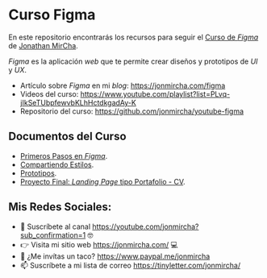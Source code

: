# Curso Figma

En este repositorio encontrarás los recursos para seguir el [Curso de _Figma_](https://www.youtube.com/playlist?list=PLvq-jIkSeTUbpfewvbKLhHctdkgadAy-K) de [Jonathan MirCha](https://jonmircha.com/).

_Figma_ es la aplicación _web_ que te permite crear diseños y prototipos de _UI_ y _UX_.

- Artículo sobre _Figma_ en mi _blog_: https://jonmircha.com/figma
- Videos del curso: https://www.youtube.com/playlist?list=PLvq-jIkSeTUbpfewvbKLhHctdkgadAy-K
- Repositorio del curso: https://github.com/jonmircha/youtube-figma

## Documentos del Curso

- [Primeros Pasos en _Figma_](https://www.figma.com/file/IREbu1ilogURuHpI3oqJvP/Primeros-Pasos-en-Figma?node-id=0%3A1).
- [Compartiendo Estilos](https://www.figma.com/file/IREbu1ilogURuHpI3oqJvP/Primeros-Pasos-en-Figma?node-id=112%3A5).
- [Prototipos](https://www.figma.com/file/IREbu1ilogURuHpI3oqJvP/Primeros-Pasos-en-Figma?node-id=122%3A17).
- [Proyecto Final: _Landing Page_ tipo Portafolio - CV](https://www.figma.com/file/8T65vTpkmTi9phvNafUNax/CV-Portafolio?node-id=325%3A244).

## Mis Redes Sociales:

- 🔔 Suscríbete al canal https://youtube.com/jonmircha?sub_confirmation=1 🤓
- 👉 Visita mi sitio web https://jonmircha.com/ 💻
- 🌮 ¿Me invítas un taco? https://www.paypal.me/jonmircha
- 📫 Suscríbete a mi lista de correo https://tinyletter.com/jonmircha/
